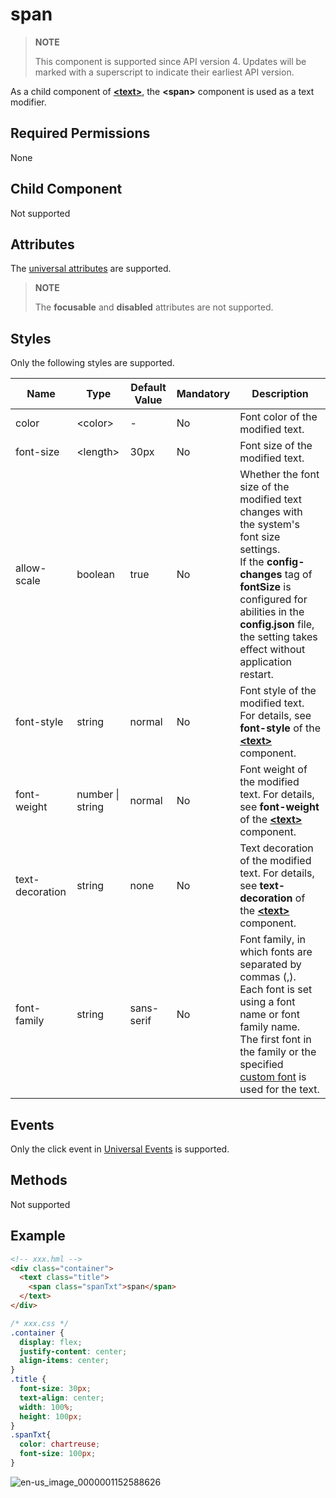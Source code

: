 # span

>  **NOTE**
>
>  This component is supported since API version 4. Updates will be marked with a superscript to indicate their earliest API version.

As a child component of **[\<text>](../arkui-js/js-components-basic-text.md)**, the **\<span>** component is used as a text modifier.

## Required Permissions

None


## Child Component

Not supported


## Attributes

The [universal attributes](../arkui-js/js-components-common-attributes.md) are supported.

>  **NOTE**
>
>  The **focusable** and **disabled** attributes are not supported.


## Styles

Only the following styles are supported.

| Name             | Type                        | Default Value       | Mandatory  | Description                                      |
| --------------- | -------------------------- | ---------- | ---- | ---------------------------------------- |
| color           | &lt;color&gt;              | -          | No   | Font color of the modified text.                            |
| font-size       | &lt;length&gt;             | 30px       | No   | Font size of the modified text.                            |
| allow-scale     | boolean                    | true       | No   | Whether the font size of the modified text changes with the system's font size settings.<br>If the **config-changes** tag of **fontSize** is configured for abilities in the **config.json** file, the setting takes effect without application restart.|
| font-style      | string                     | normal     | No   | Font style of the modified text. For details, see **font-style** of the [**\<text>**](../arkui-js/js-components-basic-text.md#styles) component.|
| font-weight     | number \| string | normal     | No   | Font weight of the modified text. For details, see **font-weight** of the [**\<text>**](../arkui-js/js-components-basic-text.md#styles) component.|
| text-decoration | string                     | none       | No   | Text decoration of the modified text. For details, see **text-decoration** of the [**\<text>**](../arkui-js/js-components-basic-text.md#styles) component.|
| font-family     | string                     | sans-serif | No   | Font family, in which fonts are separated by commas (,). Each font is set using a font name or font family name. The first font in the family or the specified [custom font](../arkui-js/js-components-common-customizing-font.md) is used for the text.|


## Events

Only the click event in [Universal Events](../arkui-js/js-components-common-events.md) is supported.


## Methods

Not supported


## Example

```html
<!-- xxx.hml -->
<div class="container">
  <text class="title">
    <span class="spanTxt">span</span>
  </text>
</div>
```

```css
/* xxx.css */
.container {
  display: flex;
  justify-content: center;
  align-items: center;
}
.title {
  font-size: 30px;
  text-align: center;
  width: 100%;
  height: 100px;
}
.spanTxt{
  color: chartreuse;
  font-size: 100px;
}
```

![en-us_image_0000001152588626](figures/en-us_image_0000001152588626.png)
